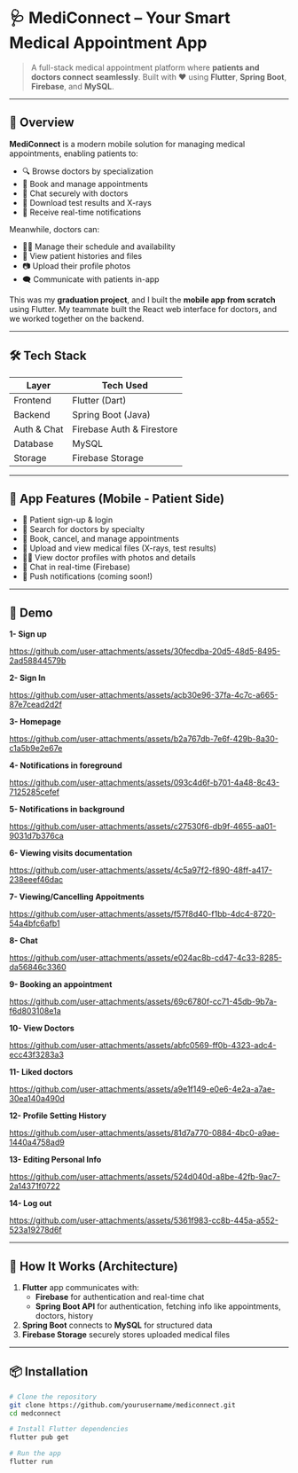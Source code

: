 # 🩺 MediConnect – Your Smart Medical Appointment App

> A full-stack medical appointment platform where **patients and doctors connect seamlessly**. Built with ❤️ using **Flutter**, **Spring Boot**, **Firebase**, and **MySQL**.

---

## 🚀 Overview

**MediConnect** is a modern mobile solution for managing medical appointments, enabling patients to:

- 🔍 Browse doctors by specialization  
- 📅 Book and manage appointments  
- 💬 Chat securely with doctors  
- 📁 Download test results and X-rays  
- 📲 Receive real-time notifications  

Meanwhile, doctors can:

- 🧑‍⚕️ Manage their schedule and availability  
- 📄 View patient histories and files  
- 📷 Upload their profile photos  
- 🗨️ Communicate with patients in-app  

This was my **graduation project**, and I built the **mobile app from scratch** using Flutter. My teammate built the React web interface for doctors, and we worked together on the backend.

---

## 🛠️ Tech Stack

| Layer        | Tech Used                  |
|--------------|----------------------------|
| Frontend     | Flutter (Dart)             |
| Backend      | Spring Boot (Java)         |
| Auth & Chat  | Firebase Auth & Firestore  |
| Database     | MySQL                      |
| Storage      | Firebase Storage           |

---

## 📱 App Features (Mobile - Patient Side)

- 👤 Patient sign-up & login  
- 🔎 Search for doctors by specialty  
- 📅 Book, cancel, and manage appointments  
- 📁 Upload and view medical files (X-rays, test results)  
- 🧑‍⚕️ View doctor profiles with photos and details  
- 📨 Chat in real-time (Firebase)  
- 🔔 Push notifications (coming soon!)

---

## 🎥 Demo

**1- Sign up**

https://github.com/user-attachments/assets/30fecdba-20d5-48d5-8495-2ad58844579b

**2- Sign In**

https://github.com/user-attachments/assets/acb30e96-37fa-4c7c-a665-87e7cead2d2f

**3- Homepage**

https://github.com/user-attachments/assets/b2a767db-7e6f-429b-8a30-c1a5b9e2e67e

**4- Notifications in foreground**

https://github.com/user-attachments/assets/093c4d6f-b701-4a48-8c43-7125285cefef

**5- Notifications in background**

https://github.com/user-attachments/assets/c27530f6-db9f-4655-aa01-9031d7b376ca

**6- Viewing visits documentation**

https://github.com/user-attachments/assets/4c5a97f2-f890-48ff-a417-238eeef46dac

**7- Viewing/Cancelling Appoitments**

https://github.com/user-attachments/assets/f57f8d40-f1bb-4dc4-8720-54a4bfc6afb1

**8- Chat**

https://github.com/user-attachments/assets/e024ac8b-cd47-4c33-8285-da56846c3360

**9- Booking an appointment**

https://github.com/user-attachments/assets/69c6780f-cc71-45db-9b7a-f6d803108e1a

**10- View Doctors**

https://github.com/user-attachments/assets/abfc0569-ff0b-4323-adc4-ecc43f3283a3

**11- Liked doctors**

https://github.com/user-attachments/assets/a9e1f149-e0e6-4e2a-a7ae-30ea140a490d

**12- Profile Setting History**

https://github.com/user-attachments/assets/81d7a770-0884-4bc0-a9ae-1440a4758ad9

**13- Editing Personal Info**

https://github.com/user-attachments/assets/524d040d-a8be-42fb-9ac7-2a14371f0722

**14- Log out**

https://github.com/user-attachments/assets/5361f983-cc8b-445a-a552-523a19278d6f



---

## 🧠 How It Works (Architecture)

1. **Flutter** app communicates with:
   - **Firebase** for authentication and real-time chat  
   - **Spring Boot API** for authentication, fetching info like appointments, doctors, history  
2. **Spring Boot** connects to **MySQL** for structured data  
3. **Firebase Storage** securely stores uploaded medical files  

---

## 📦 Installation

```bash
# Clone the repository
git clone https://github.com/yourusername/mediconnect.git
cd medconnect

# Install Flutter dependencies
flutter pub get

# Run the app
flutter run
